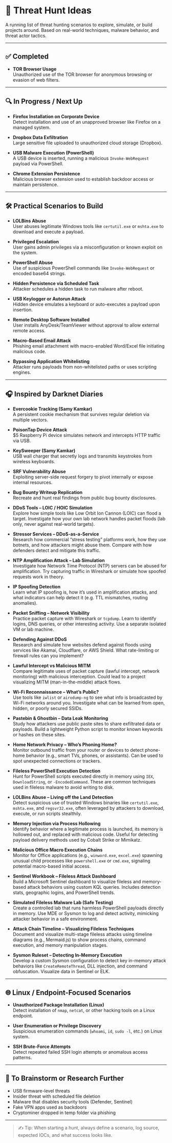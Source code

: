 # 🧠 Threat Hunt Ideas

A running list of threat hunting scenarios to explore, simulate, or build projects around. Based on real-world techniques, malware behavior, and threat actor tactics.

---

## ✅ Completed

- **TOR Browser Usage**  
  Unauthorized use of the TOR browser for anonymous browsing or evasion of web filters.

---

## 🔍 In Progress / Next Up

- **Firefox Installation on Corporate Device**  
  Detect installation and use of an unapproved browser like Firefox on a managed system.

- **Dropbox Data Exfiltration**  
  Large sensitive file uploaded to unauthorized cloud storage (Dropbox).

- **USB Malware Execution (PowerShell)**  
  A USB device is inserted, running a malicious `Invoke-WebRequest` payload via PowerShell.

- **Chrome Extension Persistence**  
  Malicious browser extension used to establish backdoor access or maintain persistence.

---

## 🛠️ Practical Scenarios to Build

- **LOLBins Abuse**  
  User abuses legitimate Windows tools like `certutil.exe` or `mshta.exe` to download and execute a payload.

- **Privileged Escalation**  
  User gains admin privileges via a misconfiguration or known exploit on the system.

- **PowerShell Abuse**  
  Use of suspicious PowerShell commands like `Invoke-WebRequest` or encoded base64 strings.

- **Hidden Persistence via Scheduled Task**  
  Attacker schedules a hidden task to run malware after reboot.

- **USB Keylogger or Autorun Attack**  
  Hidden device emulates a keyboard or auto-executes a payload upon insertion.

- **Remote Desktop Software Installed**  
  User installs AnyDesk/TeamViewer without approval to allow external remote access.

- **Macro-Based Email Attack**  
  Phishing email attachment with macro-enabled Word/Excel file initiating malicious code.

- **Bypassing Application Whitelisting**  
  Attacker runs payloads from non-whitelisted paths or uses scripting engines.

---

## 🎧 Inspired by Darknet Diaries

- **Evercookie Tracking (Samy Kamkar)**  
  A persistent cookie mechanism that survives regular deletion via multiple vectors.

- **PoisonTap Device Attack**  
  $5 Raspberry Pi device simulates network and intercepts HTTP traffic via USB.

- **KeySweeper (Samy Kamkar)**  
  USB wall charger that secretly logs and transmits keystrokes from wireless keyboards.

- **SRF Vulnerability Abuse**  
  Exploiting server-side request forgery to pivot internally or expose internal resources.

- **Bug Bounty Writeup Replication**  
  Recreate and hunt real findings from public bug bounty disclosures.

- **DDoS Tools – LOIC / HOIC Simulation**  
  Explore how simple tools like Low Orbit Ion Cannon (LOIC) can flood a target. Investigate how your own lab network handles packet floods (lab only, never against real-world targets).

- **Stressor Services – DDoS-as-a-Service**  
  Research how commercial “stress testing” platforms work, how they use botnets, and how attackers might abuse them. Compare with how defenders detect and mitigate this traffic.

- **NTP Amplification Attack – Lab Simulation**  
  Investigate how Network Time Protocol (NTP) servers can be abused for amplification. Try capturing traffic in Wireshark or simulate how spoofed requests work in theory.

- **IP Spoofing Detection**  
  Learn what IP spoofing is, how it’s used in amplification attacks, and what indicators can help detect it (e.g. TTL mismatches, routing anomalies).

- **Packet Sniffing – Network Visibility**  
  Practice packet capture with Wireshark or `tcpdump`. Learn to identify logins, DNS queries, or other interesting activity. Use a separate isolated VM or lab machine.

- **Defending Against DDoS**  
  Research and simulate how websites defend against floods using services like Akamai, Cloudflare, or AWS Shield. What rate-limiting or firewall rules can you implement?

- **Lawful Intercept vs Malicious MITM**  
  Compare legitimate uses of packet capture (lawful intercept, network monitoring) with malicious interception. Could lead to a project visualizing MITM (man-in-the-middle) attack flows.

- **Wi-Fi Reconnaissance – What’s Public?**  
  Use tools like `iwlist` or `airodump-ng` to see what info is broadcasted by Wi-Fi networks around you. Investigate what can be learned from open, hidden, or poorly secured SSIDs.

- **Pastebin & Ghostbin – Data Leak Monitoring**  
  Study how attackers use public paste sites to share exfiltrated data or payloads. Build a lightweight Python script to monitor known keywords or hashes on these sites.

- **Home Network Privacy – Who’s Phoning Home?**  
  Monitor outbound traffic from your router or devices to detect phone-home behavior (e.g., smart TVs, phones, or assistants). Can be used to spot unexpected connections or trackers.

- **Fileless PowerShell Execution Detection**  
Hunt for PowerShell scripts executed directly in memory using `IEX`, `DownloadString`, or `-EncodedCommand`. These are common techniques used in fileless malware to avoid writing to disk.

- **LOLBins Abuse – Living off the Land Detection**  
Detect suspicious use of trusted Windows binaries like `certutil.exe`, `mshta.exe`, and `regsvr32.exe`, often leveraged by attackers to download, execute, or run scripts stealthily.

- **Memory Injection via Process Hollowing**  
Identify behavior where a legitimate process is launched, its memory is hollowed out, and replaced with malicious code. Useful for detecting payload delivery methods used by Cobalt Strike or Mimikatz.

- **Malicious Office Macro Execution Chains**  
Monitor for Office applications (e.g., `winword.exe`, `excel.exe`) spawning unusual child processes like `powershell.exe` or `cmd.exe`, signaling potential macro-based initial access.

- **Sentinel Workbook – Fileless Attack Dashboard**  
Build a Microsoft Sentinel dashboard to visualize fileless and memory-based attack behaviors using custom KQL queries. Includes detection stats, geographic logins, and PowerShell trends.

- **Simulated Fileless Malware Lab (Safe Testing)**  
Create a controlled lab that runs harmless PowerShell payloads directly in memory. Use MDE or Sysmon to log and detect activity, mimicking attacker behavior in a safe environment.

- **Attack Chain Timeline – Visualizing Fileless Techniques**  
Document and visualize multi-stage fileless attacks using timeline diagrams (e.g., Mermaid.js) to show process chains, command execution, and memory manipulation stages.

- **Sysmon Ruleset – Detecting In-Memory Execution**  
Develop a custom Sysmon configuration to detect key in-memory attack behaviors like `CreateRemoteThread`, DLL injection, and command obfuscation. Visualize data in Sentinel or ELK.

---

## 🌐 Linux / Endpoint-Focused Scenarios

- **Unauthorized Package Installation (Linux)**  
  Detect installation of `nmap`, `netcat`, or other hacking tools on a Linux endpoint.

- **User Enumeration or Privilege Discovery**  
  Suspicious enumeration commands (`whoami`, `id`, `sudo -l`, etc.) on Linux system.

- **SSH Brute-Force Attempts**  
  Detect repeated failed SSH login attempts or anomalous access patterns.

---

## 📌 To Brainstorm or Research Further

- USB firmware-level threats  
- Insider threat with scheduled file deletion  
- Malware that disables security tools (Defender, Sentinel)  
- Fake VPN apps used as backdoors  
- Cryptominer dropped in temp folder via phishing

---

> ✍️ Tip: When starting a hunt, always define a scenario, log source, expected IOCs, and what success looks like.

